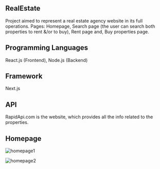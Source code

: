 ## RealEstate

Project aimed to represent a real estate agency website in its full operations.
Pages: Homepage, Search page (the user can search both properties to rent &/or to buy), Rent page and, Buy properties page.

## Programming Languages

React.js (Frontend), Node.js (Backend)

## Framework

Next.js

## API

RapidApi.com is the website, which provides all the info related  to the properties.

## Homepage
![homepage1](https://user-images.githubusercontent.com/91989821/152847016-098626c8-1621-443c-a804-0eef6adabc09.png)

![homepage2](https://user-images.githubusercontent.com/91989821/152847098-f4181770-e92c-4088-aed9-b8fb4f63afa1.png)
